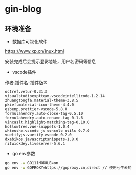 # gin-blog

## 环境准备
- 数据库可视化软件

https://www.xp.cn/linux.html

安装完成后会提示登录地址，用户名密码等信息

- vscode插件

作者.插件名-插件版本
```text
octref.vetur-0.31.3
visualstudioexptteam.vscodeintellicode-1.2.14
zhuangtongfa.material-theme-3.8.5
pkief.material-icon-theme-4.4.0
esbenp.prettier-vscode-5.8.0
formulahendry.auto-close-tag-0.5.10
formulahendry.auto-rename-tag-0.1.6
vincaslt.highlight-matching-tag-0.10.0
hollowtree.vue-snippets-1.0.4
whtouche.vscode-js-console-utils-0.7.0
vuetifyjs.vuetify-vscode-0.2.0
dxabikos.javascriptsnippets-1.8.0
ritwickdey.liveserver-5.6.1
```
- go env参数
```bash
go env -w GO111MODULE=on
go env -w GOPROXY=https://goproxy.cn,direct // 使用七牛云的
```